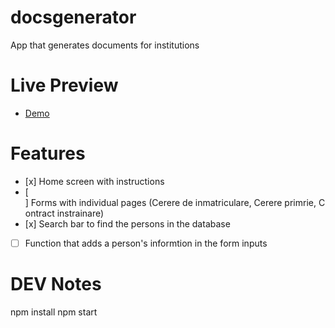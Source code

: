 # docsgenerator

App that generates documents for institutions

# Live Preview

- [Demo](https://cristicozma.github.io/docsgenerator/)

# Features

- [x] Home screen with instructions
- [ ] Forms with individual pages (Cerere de inmatriculare, Cerere primrie, Contract instrainare)
- [x] Search bar to find the persons in the database
- [ ] Function that adds a person's informtion in the form inputs

# DEV Notes
npm install
npm start